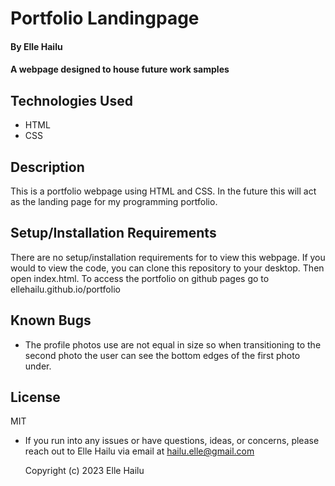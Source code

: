 # Portfolio Landingpage

#### By Elle Hailu

#### A webpage designed to house future work samples

## Technologies Used

- HTML
- CSS

## Description

This is a portfolio webpage using HTML and CSS. In the future this will act
as the landing page for my programming portfolio.

## Setup/Installation Requirements

There are no setup/installation requirements for to view this webpage. If you would to view the code, you can clone this repository to your desktop. Then open index.html.
To access the portfolio on github pages go to ellehailu.github.io/portfolio

## Known Bugs

- The profile photos use are not equal in size so when transitioning to the second photo the user can see the bottom edges of the first photo under.

## License

MIT

- If you run into any issues or have questions, ideas, or concerns, please reach out to Elle Hailu via email at hailu.elle@gmail.com

  Copyright (c) 2023 Elle Hailu
